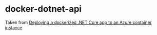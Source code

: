 # docker-dotnet-api

Taken from [Deploying a dockerized .NET Core app to an Azure container instance](https://circleci.com/blog/deploy-dockerized-dotnet-core-to-azure/)
